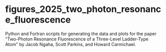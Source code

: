 # figures_2025_two_photon_resonance_fluorescence
Python and Fortran scripts for generating the data and plots for the paper "Two-Photon Resonance Fluorescence of a Three-Level Ladder-Type Atom" by Jacob Ngaha, Scott Parkins, and Howard Carmichael.

